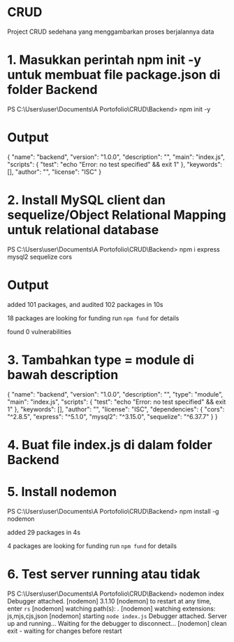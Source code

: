 # CRUD
Project CRUD sedehana yang menggambarkan proses berjalannya data
# 1. Masukkan perintah npm init -y untuk membuat file package.json di folder Backend 
PS C:\Users\user\Documents\A Portofolio\CRUD\Backend> npm init -y
# Output
{
  "name": "backend",
  "version": "1.0.0",
  "description": "",
  "main": "index.js",
  "scripts": {
    "test": "echo \"Error: no test specified\" && exit 1"
  },
  "keywords": [],
  "author": "",
  "license": "ISC"
}

# 2. Install MySQL client dan sequelize/Object Relational Mapping untuk relational database
PS C:\Users\user\Documents\A Portofolio\CRUD\Backend> npm i express mysql2 sequelize cors

# Output
added 101 packages, and audited 102 packages in 10s

18 packages are looking for funding
  run `npm fund` for details

found 0 vulnerabilities

# 3. Tambahkan type = module di bawah description
{
  "name": "backend",
  "version": "1.0.0",
  "description": "",
  "type": "module",
  "main": "index.js",
  "scripts": {
    "test": "echo \"Error: no test specified\" && exit 1"
  },
  "keywords": [],
  "author": "",
  "license": "ISC",
  "dependencies": {
    "cors": "^2.8.5",
    "express": "^5.1.0",
    "mysql2": "^3.15.0",
    "sequelize": "^6.37.7"
  }
}
# 4. Buat file index.js di dalam folder Backend
# 5. Install nodemon
PS C:\Users\user\Documents\A Portofolio\CRUD\Backend> npm install -g nodemon

added 29 packages in 4s

4 packages are looking for funding
  run `npm fund` for details

# 6. Test server running atau tidak
PS C:\Users\user\Documents\A Portofolio\CRUD\Backend> nodemon index
Debugger attached.
[nodemon] 3.1.10
[nodemon] to restart at any time, enter `rs`
[nodemon] watching path(s): *.*
[nodemon] watching extensions: js,mjs,cjs,json
[nodemon] starting `node index.js`
Debugger attached.
Server up and running...
Waiting for the debugger to disconnect...
[nodemon] clean exit - waiting for changes before restart


